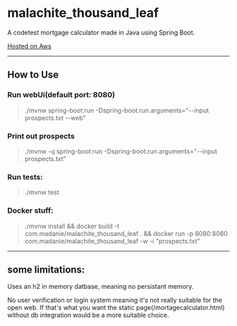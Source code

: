 # malachite_thousand_leaf

A codetest mortgage calculator made in Java using Spring Boot.

[Hosted on Aws](https://madanie.com)


---

## How to Use

### Run webUi(default port: 8080)

>./mvnw spring-boot:run -Dspring-boot.run.arguments="--input prospects.txt --web"

### Print out prospects

>./mvnw -q spring-boot:run -Dspring-boot.run.arguments="--input prospects.txt"

### Run tests:

>./mvnw test


### Docker stuff:

>./mvnw install && docker build -t com.madanie/malachite_thousand_leaf . && docker run -p 8080:8080 com.madanie/malachite_thousand_leaf -w -i "prospects.txt"

---

## some limitations:
Uses an h2 in memory datbase, meaning no persistant memory.

No user verification or login system meaning it's not really suitable for the open web. 
If that's what you want the static page(/mortagecalculator.html) without db integration would be a more suitable choice.

